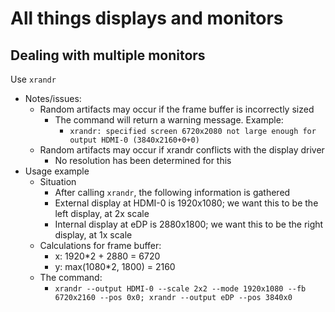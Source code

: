 # All things displays and monitors
## Dealing with multiple monitors
Use `xrandr`
* Notes/issues: 
  * Random artifacts may occur if the frame buffer is incorrectly sized
    * The command will return a warning message. Example:
      * `xrandr: specified screen 6720x2080 not large enough for output HDMI-0 (3840x2160+0+0)`
  * Random artifacts may occur if xrandr conflicts with the display driver
    * No resolution has been determined for this
* Usage example
  * Situation
    * After calling `xrandr`, the following information is gathered
    * External display at HDMI-0 is 1920x1080; we want this to be the left display, at 2x scale
    * Internal display at eDP is 2880x1800; we want this to be the right display, at 1x scale
  * Calculations for frame buffer:
    * x: 1920*2 + 2880 = 6720
    * y: max(1080*2, 1800) = 2160
  * The command:
    * `xrandr --output HDMI-0 --scale 2x2 --mode 1920x1080 --fb 6720x2160 --pos 0x0; xrandr --output eDP --pos 3840x0`
